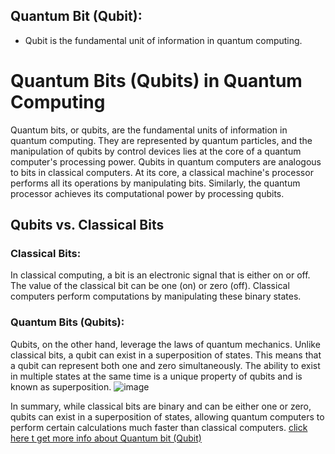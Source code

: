 ## Quantum Bit (Qubit):
   - Qubit is the fundamental unit of information in quantum computing.

# Quantum Bits (Qubits) in Quantum Computing 

Quantum bits, or qubits, are the fundamental units of information in quantum computing. They are represented by quantum particles, and the manipulation of qubits by control devices lies at the core of a quantum computer's processing power. Qubits in quantum computers are analogous to bits in classical computers. At its core, a classical machine's processor performs all its operations by manipulating bits. Similarly, the quantum processor achieves its computational power by processing qubits.

## Qubits vs. Classical Bits

### Classical Bits:
In classical computing, a bit is an electronic signal that is either on or off. The value of the classical bit can be one (on) or zero (off). Classical computers perform computations by manipulating these binary states.

### Quantum Bits (Qubits):
Qubits, on the other hand, leverage the laws of quantum mechanics. Unlike classical bits, a qubit can exist in a superposition of states. This means that a qubit can represent both one and zero simultaneously. The ability to exist in multiple states at the same time is a unique property of qubits and is known as superposition.
          ![image](https://github.com/Rjesh2006/Quantum_computing/assets/143868643/a2be09c4-ff71-46ca-8166-97ca09d6793e)



In summary, while classical bits are binary and can be either one or zero, qubits can exist in a superposition of states, allowing quantum computers to perform certain calculations much faster than classical computers.
[click here t get more info about Quantum bit (Qubit)](https://en.wikipedia.org/wiki/Qubit)





 
